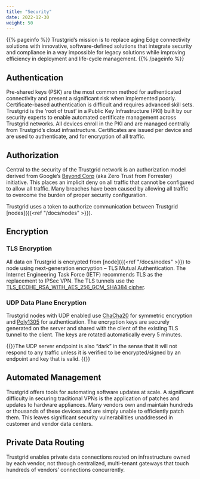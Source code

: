 ```yaml
---
title: "Security"
date: 2022-12-30
weight: 50
---
```


{{% pageinfo %}}
Trustgrid’s mission is to replace aging Edge connectivity solutions with innovative, software-defined solutions that integrate security and compliance in a way impossible for legacy solutions while improving efficiency in deployment and life-cycle management.
{{% /pageinfo %}}

## Authentication

Pre-shared keys (PSK) are the most common method for authenticated connectivity and present a significant risk when implemented poorly. Certificate-based authentication is difficult and requires advanced skill sets. Trustgrid is the ‘root of trust’ in a Public Key Infrastructure (PKI) built by our security experts to enable automated certificate management across Trustgrid networks. All devices enroll in the PKI and are managed centrally from Trustgrid’s cloud infrastructure. Certificates are issued per device and are used to authenticate, and for encryption of all traffic.

## Authorization

Central to the security of the Trustgrid network is an authorization model derived from Google’s [Beyond Corp](https://cloud.google.com/beyondcorp) (aka Zero Trust from Forrester) initiative. This places an implicit deny on all traffic that cannot be configured to allow all traffic. Many breaches have been caused by allowing all traffic to overcome the burden of proper security configuration.

Trustgrid uses a token to authorize communication between Trustgrid [nodes]({{<ref "/docs/nodes" >}}).

## Encryption

### TLS Encryption

All data on Trustgrid is encrypted from [node]({{<ref "/docs/nodes" >}}) to node using next-generation encryption – TLS Mutual Authentication. The Internet Engineering Task Force (IETF) recommends TLS as the replacement to IPSec VPN. The TLS tunnels use the [TLS_ECDHE_RSA_WITH_AES_256_GCM_SHA384 cipher](https://ciphersuite.info/cs/TLS_ECDHE_RSA_WITH_AES_256_GCM_SHA384/).

### UDP Data Plane Encryption
Trustgrid nodes with UDP enabled use [ChaCha20](http://cr.yp.to/chacha.html) for symmetric encryption and [Poly1305](http://cr.yp.to/mac.html) for authentication. The encryption keys are securely generated on the server and shared with the client of the existing TLS tunnel to the client. The keys are rotated automatically every 5 minutes. 

{{<alert color="info">}}The UDP server endpoint is also “dark” in the sense that it will not respond to any traffic unless it is verified to be encrypted/signed by an endpoint and key that is valid. {{</alert>}}

## Automated Management

Trustgrid offers tools for automating software updates at scale. A significant difficulty in securing traditional VPNs is the application of patches and updates to hardware appliances. Many vendors own and maintain hundreds or thousands of these devices and are simply unable to efficiently patch them. This leaves significant security vulnerabilities unaddressed in customer and vendor data centers.

## Private Data Routing

Trustgrid enables private data connections routed on infrastructure owned by each vendor, not through centralized, multi-tenant gateways that touch hundreds of vendors’ connections concurrently.
